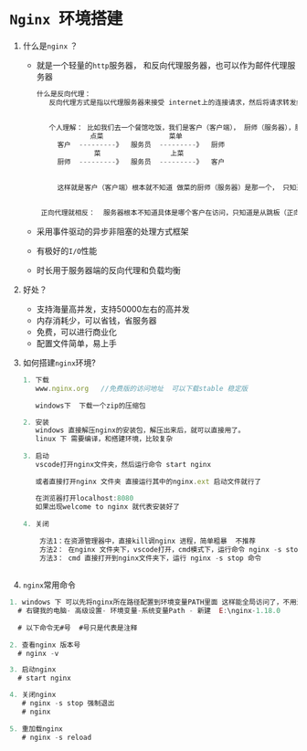 # `Nginx `环境搭建

1. 什么是`nginx` ？

   - 就是一个轻量的`http`服务器， 和反向代理服务器，也可以作为邮件代理服务器

     ```javascript
     什么是反向代理：
        反向代理方式是指以代理服务器来接受 internet上的连接请求，然后将请求转发给内部网络上的服务器，并将从服务器上得到的结果返回给internet请求连接的客户端，此时，代理服务器，就表现或者称之为一个反向代理
        
        
        个人理解： 比如我们去一个餐馆吃饭，我们是客户（客户端）， 厨师（服务器），服务员（反向代理服务器），我们点菜的时候，就是通知服务员，然后服务员通知厨师，上菜的时候，厨师通知服务员，服务员又端给我们
                  点菜                菜单
          客户  ---------》  服务员  ---------》  厨师
                   菜                 上菜
          厨师  ---------》  服务员  ---------》  客户
          
          
          这样就是客户（客户端）根本就不知道 做菜的厨师（服务器）是那一个， 只知道服务员（nginx）
          
          
      正向代理就相反：  服务器根本不知道具体是哪个客户在访问，只知道是从跳板（正向服务器）代理过来的， 用户是知道我当前是访问的那个服务器
     ```

     

   - 采用事件驱动的异步非阻塞的处理方式框架

   - 有极好的`I/O`性能

   - 时长用于服务器端的反向代理和负载均衡

2. 好处？

   - 支持海量高并发，支持50000左右的高并发
   - 内存消耗少，可以省钱，省服务器
   - 免费，可以进行商业化
   - 配置文件简单，易上手

3. 如何搭建`nginx`环境?

   ```javascript
   1. 下载
      www.nginx.org   //免费版的访问地址  可以下载stable 稳定版
      
      windows下  下载一个zip的压缩包
   
   2. 安装 
      windows 直接解压nginx的安装包，解压出来后，就可以直接用了。
      linux 下 需要编译，和搭建环境，比较复杂
      
   3. 启动
      vscode打开nginx文件夹，然后运行命令 start nginx 
    
      或者直接打开nginx 文件夹 直接运行其中的nginx.ext 启动文件就行了
      
      在浏览器打开localhost:8080  
      如果出现welcome to nginx 就代表安装好了
      
   4. 关闭
      
       方法1：在资源管理器中，直接kill调nginx 进程，简单粗暴  不推荐
       方法2： 在nginx 文件夹下，vscode打开，cmd模式下，运行命令 nginx -s stop 快速停止
       方法3： cmd 直接打开到nginx文件夹下，运行 nginx -s stop 命令
     
   ```

   

4.  `nginx`常用命令

   ```javascript
   1. windows 下 可以先将nginx所在路径配置到环境变量PATH里面 这样能全局访问了，不用进入到文件内才输入命令
     # 右键我的电脑- 高级设置- 环境变量-系统变量Path - 新建  E:\nginx-1.18.0
     
     # 以下命令无#号  #号只是代表是注释
     
   2. 查看nginx 版本号
     # nginx -v
   
   3. 启动nginx
     # start nginx
   
   4. 关闭nginx
      # nginx -s stop 强制退出
      # nginx
    
   5. 重加载nginx
      # nginx -s reload
   
   ```

   

